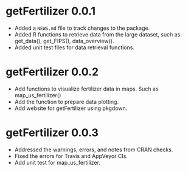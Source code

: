 # getFertilizer 0.0.1

* Added a `NEWS.md` file to track changes to the package.
* Added R functions to retrieve data from the large dataset, such as:
get_data(), get_FIPS(), data_overview().
* Added unit test files for data retrieval functions.

# getFertilizer 0.0.2

* Add functions to visualize fertilizer data in maps. Such as map_us_fertilizer()
* Add the function to prepare data plotting.
* Add website for getFertilizer using pkgdown.

# getFertilizer 0.0.3

* Addressed the warnings, errors, and notes from CRAN checks.
* Fixed the errors for Travis and AppVeyor CIs.
* Add unit test for map_us_fertilizer.

